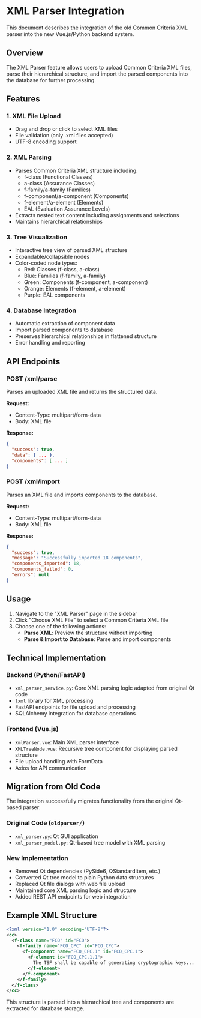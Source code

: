 # XML Parser Integration

This document describes the integration of the old Common Criteria XML parser into the new Vue.js/Python backend system.

## Overview

The XML Parser feature allows users to upload Common Criteria XML files, parse their hierarchical structure, and import the parsed components into the database for further processing.

## Features

### 1. XML File Upload
- Drag and drop or click to select XML files
- File validation (only .xml files accepted)
- UTF-8 encoding support

### 2. XML Parsing
- Parses Common Criteria XML structure including:
  - f-class (Functional Classes)
  - a-class (Assurance Classes)
  - f-family/a-family (Families)
  - f-component/a-component (Components)
  - f-element/a-element (Elements)
  - EAL (Evaluation Assurance Levels)
- Extracts nested text content including assignments and selections
- Maintains hierarchical relationships

### 3. Tree Visualization
- Interactive tree view of parsed XML structure
- Expandable/collapsible nodes
- Color-coded node types:
  - Red: Classes (f-class, a-class)
  - Blue: Families (f-family, a-family)
  - Green: Components (f-component, a-component)
  - Orange: Elements (f-element, a-element)
  - Purple: EAL components

### 4. Database Integration
- Automatic extraction of component data
- Import parsed components to database
- Preserves hierarchical relationships in flattened structure
- Error handling and reporting

## API Endpoints

### POST /xml/parse
Parses an uploaded XML file and returns the structured data.

**Request:**
- Content-Type: multipart/form-data
- Body: XML file

**Response:**
```json
{
  "success": true,
  "data": { ... },
  "components": [ ... ]
}
```

### POST /xml/import
Parses an XML file and imports components to the database.

**Request:**
- Content-Type: multipart/form-data
- Body: XML file

**Response:**
```json
{
  "success": true,
  "message": "Successfully imported 18 components",
  "components_imported": 18,
  "components_failed": 0,
  "errors": null
}
```

## Usage

1. Navigate to the "XML Parser" page in the sidebar
2. Click "Choose XML File" to select a Common Criteria XML file
3. Choose one of the following actions:
   - **Parse XML**: Preview the structure without importing
   - **Parse & Import to Database**: Parse and import components

## Technical Implementation

### Backend (Python/FastAPI)
- `xml_parser_service.py`: Core XML parsing logic adapted from original Qt code
- `lxml` library for XML processing
- FastAPI endpoints for file upload and processing
- SQLAlchemy integration for database operations

### Frontend (Vue.js)
- `XmlParser.vue`: Main XML parser interface
- `XMLTreeNode.vue`: Recursive tree component for displaying parsed structure
- File upload handling with FormData
- Axios for API communication

## Migration from Old Code

The integration successfully migrates functionality from the original Qt-based parser:

### Original Code (`oldparser/`)
- `xml_parser.py`: Qt GUI application
- `xml_parser_model.py`: Qt-based tree model with XML parsing

### New Implementation
- Removed Qt dependencies (PySide6, QStandardItem, etc.)
- Converted Qt tree model to plain Python data structures
- Replaced Qt file dialogs with web file upload
- Maintained core XML parsing logic and structure
- Added REST API endpoints for web integration

## Example XML Structure

```xml
<?xml version="1.0" encoding="UTF-8"?>
<cc>
  <f-class name="FCO" id="FCO">
    <f-family name="FCO_CPC" id="FCO_CPC">
      <f-component name="FCO_CPC.1" id="FCO_CPC.1">
        <f-element id="FCO_CPC.1.1">
          The TSF shall be capable of generating cryptographic keys...
        </f-element>
      </f-component>
    </f-family>
  </f-class>
</cc>
```

This structure is parsed into a hierarchical tree and components are extracted for database storage.